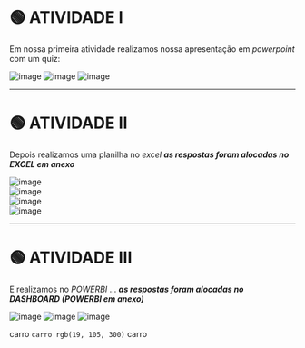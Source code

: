 # 	:green_circle: ATIVIDADE I 
Em nossa primeira atividade realizamos nossa apresentação em _powerpoint_ com um quiz:

![image](https://github.com/user-attachments/assets/7142cc3e-1efd-4c7c-b6d4-5153dd6539af)
![image](https://github.com/user-attachments/assets/30d6141a-7891-4b3e-a8b4-814a777f0548)
![image](https://github.com/user-attachments/assets/02730648-d3c9-442d-bb96-674ddfb4bc8e)
_________________________________________

# 	:green_circle: ATIVIDADE II 
Depois realizamos uma planilha no _excel_
***as respostas foram alocadas no _EXCEL_ em anexo***


![image](https://github.com/user-attachments/assets/94498a83-a6a8-4318-93ab-688db392b516)\
![image](https://github.com/user-attachments/assets/e2a73bd9-c303-4796-9ba3-ec9cadb03b7e)\
![image](https://github.com/user-attachments/assets/c998aa7f-34ac-4a4e-af47-b8f2c293f828)\
![image](https://github.com/user-attachments/assets/c7e2b1ae-f3a2-4369-aeaf-3d9e3e427379)
_________________________________________

# 	:green_circle: ATIVIDADE III
E realizamos no _POWERBI_ ...
***as respostas foram alocadas no _DASHBOARD_ (_POWERBI_ em anexo)***

![image](https://github.com/user-attachments/assets/e6472a2c-6487-45db-bd6a-a32c9f9de884)
![image](https://github.com/user-attachments/assets/5474d918-8f05-4aaa-a82e-8874dac59d05)
![image](https://github.com/user-attachments/assets/363f4c19-1e56-431b-a988-603ab9b8f905)



carro `carro rgb(19, 105, 300)`	 carro 


